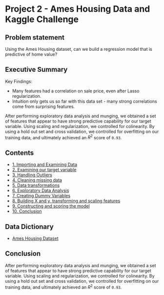 # Project 2 - Ames Housing Data and Kaggle Challenge

## Problem statement

Using the Ames Housing dataset, can we build a regression model that is predictive of home value?

## Executive Summary

Key Findings:
- Many features had a correlation on sale price, even after Lasso regularization.
- Intuition only gets us so far with this data set - many strong correlations come from surprising features.

After performing exploratory data analysis and munging, we obtained a set of features that appear to have strong predictive capability for our target variable. Using scaling and regularization, we controlled for colinearity. By using a hold out set and cross validation, we controlled for overfitting on our training data, and ultimately achieved an $R^2$ score of `0.93`.


## Contents

- [1. Importing and Examining Data](#1.-Importing-and-Examining-Data)
- [2. Examining our target variable](#2.-Examining-our-target-variable)
- [3. Handling Outliers](#3.-Handling-Outliers)
- [4. Cleaning missing data](#4.-Cleaning-missing-data)
- [5. Data transformations](#5.-Data-transformations)
- [6. Exploratory Data Analysis](#6.-Exploratory-Data-Analysis)
- [7. Creating Dummy Variables](#7.-Creating-Dummy-Variables)
- [8. Building X and y, transforming and scaling features](#8.-Building-X-and-y,-transforming-and-scaling-features)
- [9. Constructing and scoring the model](#9.-Constructing-and-scoring-the-model)
- [10. Conclusion](#10.-Conclusion)

## Data Dictionary
- [Ames Housing Dataset](http://jse.amstat.org/v19n3/decock/DataDocumentation.txt)

## Conclusion

After performing exploratory data analysis and munging, we obtained a set of features that appear to have strong predictive capability for our target variable. Using scaling and regularization, we controlled for colinearity. By using a hold out set and cross validation, we controlled for overfitting on our training data, and ultimately achieved an $R^2$ score of `0.93`.